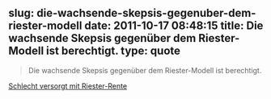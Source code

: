 slug: die-wachsende-skepsis-gegenuber-dem-riester-modell
date: 2011-10-17 08:48:15
title: Die wachsende Skepsis gegenüber dem Riester-Modell ist berechtigt.
type: quote
---

> Die wachsende Skepsis gegenüber dem Riester-Modell ist berechtigt.

[Schlecht versorgt mit Riester-Rente](http://www.wiwo.de/finanzen/schlecht-versorgt-mit-riester-rente-485208/)
